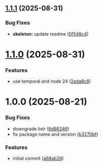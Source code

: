 ## [1.1.1](https://github.com/soliantconsulting/create-taxum-api/compare/v1.1.0...v1.1.1) (2025-08-31)


### Bug Fixes

* **skeleton:** update readme ([0f548c4](https://github.com/soliantconsulting/create-taxum-api/commit/0f548c4349695ded279797164e0d1442feafab41))

# [1.1.0](https://github.com/soliantconsulting/create-taxum-api/compare/v1.0.0...v1.1.0) (2025-08-31)


### Features

* use temporal and node 24 ([2ada8c8](https://github.com/soliantconsulting/create-taxum-api/commit/2ada8c8f10716259e304a260c748907f3e7a54e3))

# 1.0.0 (2025-08-21)


### Bug Fixes

* downgrade listr ([6d86246](https://github.com/soliantconsulting/create-taxum-api/commit/6d862460bf905b46332d5824ca9475b43f2de10d))
* fix package name and version ([b3270bf](https://github.com/soliantconsulting/create-taxum-api/commit/b3270bf9851cc37a55efe41044a5ad2c633cce81))


### Features

* initial commit ([a68ab26](https://github.com/soliantconsulting/create-taxum-api/commit/a68ab2671cc06346be35a872f8149afc4ded2a31))
